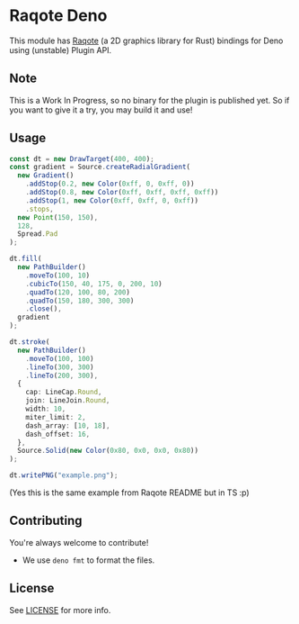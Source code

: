 ﻿# Raqote Deno

This module has [Raqote](https://github.com/jrmuizel/raqote) (a 2D graphics library for Rust) bindings for Deno using (unstable) Plugin API.

## Note

This is a Work In Progress, so no binary for the plugin is published yet. So if you want to give it a try, you may build it and use!

## Usage

```ts
const dt = new DrawTarget(400, 400);
const gradient = Source.createRadialGradient(
  new Gradient()
    .addStop(0.2, new Color(0xff, 0, 0xff, 0))
    .addStop(0.8, new Color(0xff, 0xff, 0xff, 0xff))
    .addStop(1, new Color(0xff, 0xff, 0, 0xff))
    .stops,
  new Point(150, 150),
  128,
  Spread.Pad
);

dt.fill(
  new PathBuilder()
    .moveTo(100, 10)
    .cubicTo(150, 40, 175, 0, 200, 10)
    .quadTo(120, 100, 80, 200)
    .quadTo(150, 180, 300, 300)
    .close(),
  gradient
);

dt.stroke(
  new PathBuilder()
    .moveTo(100, 100)
    .lineTo(300, 300)
    .lineTo(200, 300),
  {
    cap: LineCap.Round,
    join: LineJoin.Round,
    width: 10,
    miter_limit: 2,
    dash_array: [10, 18],
    dash_offset: 16,
  },
  Source.Solid(new Color(0x80, 0x0, 0x0, 0x80))
);

dt.writePNG("example.png");
```

(Yes this is the same example from Raqote README but in TS :p)

## Contributing

You're always welcome to contribute!

- We use `deno fmt` to format the files.

## License

See [LICENSE](LICENSE) for more info.